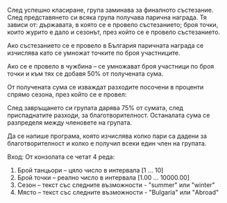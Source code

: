 След успешно класиране, група заминава за финалното състезание. След представянето си всяка група
получава парична награда. Тя зависи от: държавата, в която се е провело състезанието; броя точки, които
журито е дало и сезонът, през който се е провело състезанието. 

Ако състезанието се е провело в България паричната награда се изчислява като се умножат точките
по броя участниците.

Ако се е провело в чужбина – се умножават броя участници по броя точки и към тях се добавя 50% от
получената сума.

От получената сума се изваждат разходите посочени в проценти спрямо сезона, през който се е провел:

След завръщането си групата дарява 75% от сумата, след приспаднатите разходи, за благотворителност.
Останалата сума се разпределя между членовете на групата.

Да се напише програма, която изчислява колко пари са дадени за благотворителност и колко е получил
всеки един член на групата. 

Вход:
От конзолата се четат 4 реда:
1. Брой танцьори – цяло число в интервала [1 … 10]
2. Брой точки – реално число в интервала [1.00 … 10000.00]
3. Сезон – текст със следните възможности - "summer" или "winter"
4. Място – текст със следните възможности - "Bulgaria" или "Abroad"
